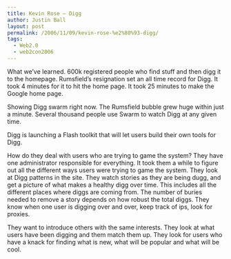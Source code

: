 ```yaml
---
title: Kevin Rose – Digg
author: Justin Ball
layout: post
permalink: /2006/11/09/kevin-rose-%e2%80%93-digg/
tags:
  - Web2.0
  - web2con2006
---
```


What we’ve learned. 600k registered people who find stuff and then digg it to the homepage. Rumsfield’s resignation set an all time record for Digg. It took 4 minutes for it to hit the home page. It took 25 minutes to make the Google home page.

Showing Digg swarm right now. The Rumsfield bubble grew huge within just a minute. Several thousand people use Swarm to watch Digg at any given time.

Digg is launching a Flash toolkit that will let users build their own tools for Digg.

How do they deal with users who are trying to game the system? They have one administrator responsible for everything. It took them a while to figure out all the different ways users were trying to game the system. They look at Digg patterns in the site. They watch stories as they are being dugg, and get a picture of what makes a healthy digg over time. This includes all the different places where diggs are coming from. The number of buries needed to remove a story depends on how robust the total diggs. They know when one user is digging over and over, keep track of ips, look for proxies.

They want to introduce others with the same interests. They look at what users have been digging and them match them up. They look for users who have a knack for finding what is new, what will be popular and what will be cool.